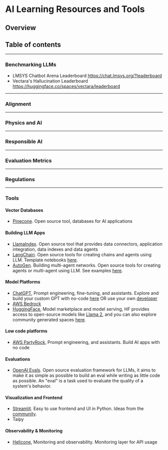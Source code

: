 # AI Learning Resources and Tools

## Overview

## Table of contents

---

### Benchmarking LLMs

* LMSYS Chatbot Arena Leaderboard https://chat.lmsys.org/?leaderboard
* Vectara's Hallucination Leaderboard https://huggingface.co/spaces/vectara/leaderboard

---

### Alignment 

---

### Physics and AI 


--- 

### Responsible AI 
---

### Evaluation Metrics 

---
### Regulations 

---

### Tools 

#### Vector Databases 
* [Pinecone](https://www.pinecone.io). Open source tool, databases for AI applications  

#### Building LLM Apps 
* [LlamaIndex](https://docs.llamaindex.ai/en/stable/). Open source tool that provides data connectors, application integration, data indexes and data agents 
* [LangChain](https://www.langchain.com). Open source tools for creating chains and agents using LLM. Template notebooks [here](https://github.com/langchain-ai/langchain/tree/master/templates).
* [AutoGen](https://microsoft.github.io/autogen/). Building multi-agent networks. Open source tools for creating agents or multi-agent using LLM. See examples [here](https://github.com/microsoft/autogen/tree/main/notebook). 

#### Model Platforms
* [ChatGPT](https://chat.openai.com/), Prompt engineering, fine-tuning, and assistants. Explore and build your custom GPT with no-code [here](https://chat.openai.com/gpts/discovery) OR use your own [developer](https://platform.openai.com/docs/overview)
* [AWS Bedrock](https://aws.amazon.com/bedrock/)
* [HuggingFace](https://huggingface.co), Model marketplace and model serving, HF provides access to open-source models like [Llama 2](https://huggingface.co/meta-llama/Llama-2-7b-chat-hf), and you can also explore community generated spaces [here](https://huggingface.co/spaces).

#### Low code platforms
* [AWS PartyRock](https://partyrock.aws), Prompt engineering, and assistants. Build AI apps with no code

#### Evaluations
* [OpenAI Evals](https://github.com/openai/evals). Open source evaluation framework for LLMs, it aims to make it as simple as possible to build an eval while writing as little code as possible. An "eval" is a task used to evaluate the quality of a system's behavior. 

#### Visualization and Frontend
* [Streamlit](https://docs.streamlit.io/). Easy to use frontend and UI in Python. Ideas from the [community](https://streamlit.io/generative-ai).
* Taipy

#### Observability & Monitoring
* [Helicone](https://www.helicone.ai/), Monitoring and observability. Monitoring layer for API usage





